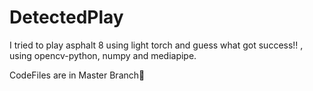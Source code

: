 # DetectedPlay
I tried to play asphalt 8 using light torch and guess what got success!! , using opencv-python, numpy and mediapipe.

CodeFiles are in Master Branch🍓
